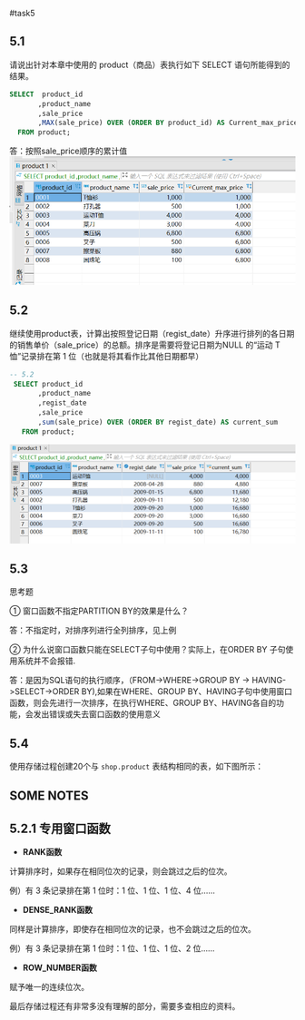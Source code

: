 #task5

## **5.1**

请说出针对本章中使用的 product（商品）表执行如下 SELECT 语句所能得到的结果。


```sql
SELECT  product_id
       ,product_name
       ,sale_price
       ,MAX(sale_price) OVER (ORDER BY product_id) AS Current_max_price
  FROM product;
```

答：按照sale_price顺序的累计值
![](5.1.PNG)

## **5.2**

继续使用product表，计算出按照登记日期（regist_date）升序进行排列的各日期的销售单价（sale_price）的总额。排序是需要将登记日期为NULL 的“运动 T 恤”记录排在第 1 位（也就是将其看作比其他日期都早）
```sql
-- 5.2 
 SELECT product_id
       ,product_name
       ,regist_date
       ,sale_price
       ,sum(sale_price) OVER (ORDER BY regist_date) AS current_sum
   FROM product;
   ```
![](5.2.PNG)


## **5.3**

思考题

① 窗口函数不指定PARTITION BY的效果是什么？


答：不指定时，对排序列进行全列排序，见上例

② 为什么说窗口函数只能在SELECT子句中使用？实际上，在ORDER BY 子句使用系统并不会报错.

答：是因为SQL语句的执行顺序，（FROM->WHERE->GROUP BY -> HAVING->SELECT->ORDER BY),如果在WHERE、GROUP BY、HAVING子句中使用窗口函数，则会先进行一次排序，在执行WHERE、GROUP BY、HAVING各自的功能，会发出错误或失去窗口函数的使用意义

## **5.4**

使用存储过程创建20个与 `shop.product` 表结构相同的表，如下图所示：


## SOME NOTES

## 5.2.1 专用窗口函数

* **RANK函数**

计算排序时，如果存在相同位次的记录，则会跳过之后的位次。

例）有 3 条记录排在第 1 位时：1 位、1 位、1 位、4 位……

* **DENSE_RANK函数**

同样是计算排序，即使存在相同位次的记录，也不会跳过之后的位次。

例）有 3 条记录排在第 1 位时：1 位、1 位、1 位、2 位……

* **ROW_NUMBER函数**

赋予唯一的连续位次。


最后存储过程还有非常多没有理解的部分，需要多查相应的资料。
